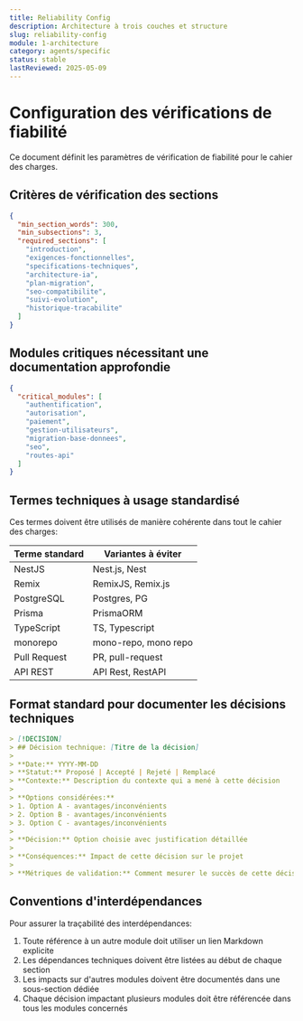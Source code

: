 ```yaml
---
title: Reliability Config
description: Architecture à trois couches et structure
slug: reliability-config
module: 1-architecture
category: agents/specific
status: stable
lastReviewed: 2025-05-09
---
```


# Configuration des vérifications de fiabilité


Ce document définit les paramètres de vérification de fiabilité pour le cahier des charges.

## Critères de vérification des sections


```json
{
  "min_section_words": 300,
  "min_subsections": 3,
  "required_sections": [
    "introduction",
    "exigences-fonctionnelles",
    "specifications-techniques",
    "architecture-ia",
    "plan-migration",
    "seo-compatibilite",
    "suivi-evolution",
    "historique-tracabilite"
  ]
}
```

## Modules critiques nécessitant une documentation approfondie


```json
{
  "critical_modules": [
    "authentification",
    "autorisation",
    "paiement",
    "gestion-utilisateurs",
    "migration-base-donnees",
    "seo",
    "routes-api"
  ]
}
```

## Termes techniques à usage standardisé


Ces termes doivent être utilisés de manière cohérente dans tout le cahier des charges:

| Terme standard | Variantes à éviter |
|----------------|-------------------|
| NestJS | Nest.js, Nest |
| Remix | RemixJS, Remix.js |
| PostgreSQL | Postgres, PG |
| Prisma | PrismaORM |
| TypeScript | TS, Typescript |
| monorepo | mono-repo, mono repo |
| Pull Request | PR, pull-request |
| API REST | API Rest, RestAPI |

## Format standard pour documenter les décisions techniques


```markdown
> [!DECISION]
> ## Décision technique: [Titre de la décision]
>
> **Date:** YYYY-MM-DD
> **Statut:** Proposé | Accepté | Rejeté | Remplacé
> **Contexte:** Description du contexte qui a mené à cette décision
>
> **Options considérées:**
> 1. Option A - avantages/inconvénients
> 2. Option B - avantages/inconvénients
> 3. Option C - avantages/inconvénients
>
> **Décision:** Option choisie avec justification détaillée
>
> **Conséquences:** Impact de cette décision sur le projet
>
> **Métriques de validation:** Comment mesurer le succès de cette décision
```

## Conventions d'interdépendances


Pour assurer la traçabilité des interdépendances:

1. Toute référence à un autre module doit utiliser un lien Markdown explicite
2. Les dépendances techniques doivent être listées au début de chaque section
3. Les impacts sur d'autres modules doivent être documentés dans une sous-section dédiée
4. Chaque décision impactant plusieurs modules doit être référencée dans tous les modules concernés

